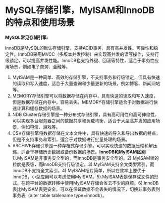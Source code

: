 # MySQL存储引擎，MyISAM和InnoDB的特点和使用场景

**MySQL常见存储引擎:**

InnoDB是MySQL的默认存储引擎，支持ACID事务，具有高并发性、可靠性和稳定性。InnoDB采用MVCC（多版本并发控制）来实现高并发的读写操作，支持行级锁定，可以提高并发性能。InnoDB也支持外键、回滚等特性，适合于事务性应用场景，例如电子商务、金融等。

1. MyISAM是一种简单、高效的存储引擎，不支持事务和行级锁定，但具有快速的读取和写入速度，适合于大量查询和少量更新的场景，例如博客、新闻网站等。
2. MEMORY存储引擎可以将数据存储在内存中，具有快速的读取和写入速度，但是数据存储在内存中，容易丢失。MEMORY存储引擎适合于对数据进行快速计算和缓存数据的场景。
3. NDB Cluster存储引擎是一种分布式存储引擎，具有高可用性和高可伸缩性，可以实现多台服务器之间的数据共享和负载均衡，适合于大型高并发的应用场景，例如电信、游戏等。
4. CSV存储引擎将数据存储在文本文件中，具有快速的导入和导出数据的特点，但是不支持事务和索引，适合于对数据进行批量处理的场景。
5. ARCHIVE存储引擎是一种存档式存储引擎，可以实现快速的数据压缩和解压缩，适合于存储历史数据或备份数据的场景。**InnoDB和MyISAM区别**1).MyISAM是非事务安全型的，而InnoDB是事务安全型的。2).MyISAM锁的粒度是表级，而InnoDB支持行级锁定。3).MyISAM支持全文类型索引，而InnoDB不支持全文索引。4).MyISAM相对简单，所以在效率上要优于InnoDB，小型应用可以考虑使用MyISAM。5).MyISAM表是保存成文件的形式，在跨平台的数据转移中使用MyISAM存储会省去不少的麻烦。6).InnoDB表比MyISAM表更安全，可以在保证数据不会丢失的情况下，切换非事务表到事务表（alter table tablename type=innodb）。